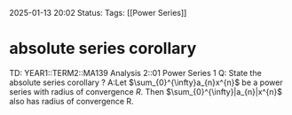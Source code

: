 2025-01-13 20:02
Status: 
Tags: [[Power Series]]
# absolute series corollary

TD: YEAR1::TERM2::MA139 Analysis 2::01 Power Series 1
Q: State the absolute series corollary
?
A:Let $\sum_{0}^{\infty}a_{n}x^{n}$ be a power series with radius of convergence $R$. Then $\sum_{0}^{\infty}|a_{n}|x^{n}$ also has radius of convergence R.
<!--ID: 1736798626233-->
